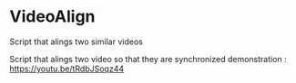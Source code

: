# VideoAlign
Script that alings two similar videos 

Script that alings two video so that they are synchronized
 demonstration :
 https://youtu.be/tRdbJSoqz44
